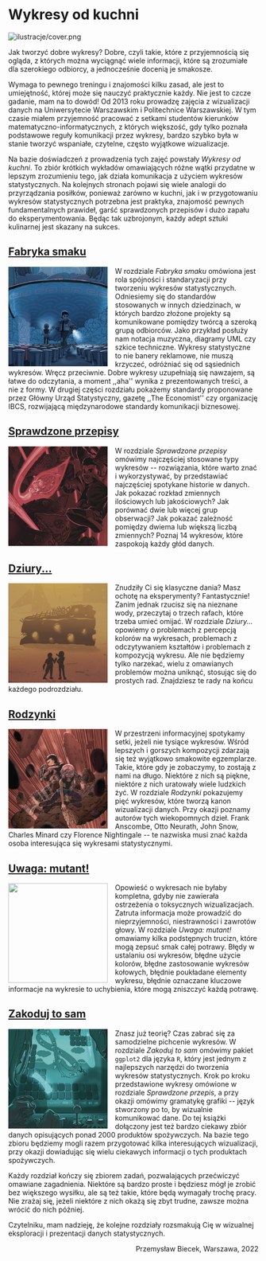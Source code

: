 # Wykresy od kuchni

![ilustracje/cover.png](ilustracje/cover.png)


Jak tworzyć dobre wykresy? Dobre, czyli takie, które z przyjemnością się ogląda, z których można wyciągnąć wiele informacji, które są zrozumiałe dla szerokiego odbiorcy, a jednocześnie docenią je smakosze.

Wymaga to pewnego treningu i znajomości kilku zasad, ale jest to umiejętność, której może się nauczyć praktycznie każdy. Nie jest to czcze gadanie, mam na to dowód! Od 2013 roku prowadzę zajęcia z wizualizacji danych na Uniwersytecie Warszawskim i Politechnice Warszawskiej. W tym czasie miałem przyjemność pracować z setkami studentów kierunków matematyczno-informatycznych, z których większość, gdy tylko poznała podstawowe reguły komunikacji przez wykresy, bardzo szybko była w stanie tworzyć wspaniałe, czytelne, często wyjątkowe wizualizacje. 

Na bazie doświadczeń z prowadzenia tych zajęć powstały *Wykresy od kuchni*. To zbiór krótkich wykładów omawiających różne wątki przydatne w lepszym zrozumieniu tego, jak działa komunikacja z użyciem wykresów statystycznych. Na kolejnych stronach pojawi się wiele analogii do przyrządzania posiłków, ponieważ zarówno w kuchni, jak i w przygotowaniu wykresów statystycznych potrzebna jest praktyka, znajomość pewnych fundamentalnych prawideł, garść sprawdzonych przepisów i dużo zapału do eksperymentowania. Będąc tak uzbrojonym, każdy adept sztuki kulinarnej jest skazany na sukces.


## [Fabryka smaku](https://betaandbit.github.io/Wykresy/fabryka.html)

<img alt="" width="200" height="200" style = "float: left;    
 margin: 0 15px 0 0;" src="ilustracje/soup_mini.png">

W rozdziale *Fabryka smaku* omówiona jest rola spójności i standaryzacji przy tworzeniu wykresów statystycznych. Odniesiemy się do standardów stosowanych w innych dziedzinach, w których bardzo złożone projekty są komunikowane pomiędzy twórcą a szeroką grupą odbiorców. Jako przykład posłuży nam notacja muzyczna, diagramy UML czy szkice techniczne. Wykresy statystyczne to nie banery reklamowe, nie muszą krzyczeć, odróżniać się od sąsiednich wykresów. Wręcz przeciwnie. Dobre wykresy uzupełniają się nawzajem, są łatwe do odczytania, a moment ,,aha'' wynika z prezentowanych treści, a nie z formy. W drugiej części rozdziału pokażemy standardy proponowane przez Główny Urząd Statystyczny, gazetę ,,The Economist'' czy organizację IBCS, rozwijającą międzynarodowe standardy komunikacji biznesowej.


## [Sprawdzone przepisy](https://betaandbit.github.io/Wykresy/przepisy.html)

<img alt="" width="200" height="200" style = "float: left;    
 margin: 0 15px 0 0;" src="ilustracje/cake_mini.png">

W rozdziale *Sprawdzone przepisy* omówimy najczęściej stosowane typy wykresów -- rozwiązania, które warto znać i wykorzystywać, by przedstawiać najczęściej spotykane historie w danych. Jak pokazać rozkład zmiennych ilościowych lub jakościowych? Jak porównać dwie lub więcej grup obserwacji? Jak pokazać zależność pomiędzy dwiema lub większą liczbą zmiennych? Poznaj 14 wykresów, które zaspokoją każdy głód danych. 

## [Dziury...](https://betaandbit.github.io/Wykresy/dziury.html)

<img alt="" width="200" height="200" style = "float: left;    
 margin: 0 15px 0 0;" src="ilustracje/cheese_mini.png">


Znudziły Ci się klasyczne dania? Masz ochotę na eksperymenty? Fantastycznie! Zanim jednak rzucisz się na nieznane wody, przeczytaj o trzech rafach, które trzeba umieć omijać. 
W rozdziale *Dziury...* opowiemy  o problemach z percepcją kolorów na wykresach, problemach z odczytywaniem kształtów i problemach z kompozycją wykresu. Ale nie będziemy tylko narzekać, wielu z omawianych problemów można uniknąć, stosując się do prostych rad. Znajdziesz te rady na końcu każdego podrozdziału.


## [Rodzynki](https://betaandbit.github.io/Wykresy/rodzynki.html)

<img alt="" width="200" height="200" style = "float: left;    
 margin: 0 15px 0 0;" src="ilustracje/biscuits_mini.png">

W przestrzeni informacyjnej spotykamy setki, jeżeli nie tysiące wykresów. Wśród lepszych i gorszych kompozycji zdarzają się też wyjątkowo smakowite egzemplarze. Takie, które gdy je zobaczymy, to zostają z nami na długo. Niektóre z nich są piękne, niektóre z nich uratowały wiele ludzkich żyć. W rozdziale *Rodzynki* pokazujemy pięć wykresów, które tworzą kanon wizualizacji danych. Przy okazji poznamy autorów tych wiekopomnych dzieł. Frank Anscombe, Otto Neurath, John Snow, Charles Minard czy Florence Nightingale -- te nazwiska musi znać każda osoba interesująca się wykresami statystycznymi.

## [Uwaga: mutant!](https://betaandbit.github.io/Wykresy/mutant.html)

<img alt="" width="200" height="200" style = "float: left;    
 margin: 0 15px 0 0;" src="ilustracje/noodle_mini.png">

Opowieść o wykresach nie byłaby kompletna, gdyby nie zawierała ostrzeżenia o toksycznych wizualizacjach. Zatruta informacja może prowadzić do nieprzyjemności, niestrawności i zawrotów głowy. W rozdziale *Uwaga: mutant!* omawiamy kilka podstępnych trucizn, które mogą zepsuć smak całej potrawy. Błędy w ustalaniu osi wykresów, błędne użycie kolorów, błędne zastosowanie wykresów kołowych, błędnie poukładane elementy wykresu, błędnie oznaczane kluczowe informacje na wykresie to uchybienia, które mogą zniszczyć każdą potrawę.

## [Zakoduj to sam](https://betaandbit.github.io/Wykresy/zakoduj.html)

<img alt="" width="200" height="200" style = "float: left;    
 margin: 0 15px 0 0;" src="ilustracje/game_mini.png">

Znasz już teorię? Czas zabrać się za samodzielne pichcenie wykresów. W rozdziale *Zakoduj to sam* omówimy pakiet `ggplot2` dla języka `R`, który jest jednym z najlepszych narzędzi do tworzenia wykresów statystycznych. Krok po kroku przedstawione wykresy omówione w rozdziale *Sprawdzone przepis*, a przy okazji omówimy gramatykę grafiki -- język stworzony po to, by wizualnie komunikować dane. Do tej książki dołączony jest też bardzo ciekawy zbiór danych opisujących ponad 2000 produktów spożywczych. Na bazie tego zbioru będziemy mogli razem przygotować kilka interesujących wizualizacji, przy okazji dowiadując się wielu ciekawych informacji o tych produktach spożywczych.

Każdy rozdział kończy się zbiorem zadań, pozwalających przećwiczyć omawiane zagadnienia. Niektóre są bardzo proste i będziesz mógł je zrobić bez większego wysiłku, ale są też takie, które będą wymagały trochę pracy. Nie zrażaj się, jeżeli niektóre z nich okażą się zbyt trudne, zawsze można wrócić do nich później.

Czytelniku, mam nadzieję, że kolejne rozdziały rozsmakują Cię w wizualnej eksploracji i prezentacji danych statystycznych.


<div style="text-align: right"> Przemysław Biecek,  Warszawa, 2022  </div>
